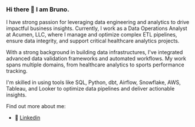 ### Hi there 👋 I am Bruno.

I have strong passion for leveraging data engineering and analytics to drive impactful business insights. Currently, I work as a Data Operations Analyst at Acumen, LLC, where I manage and optimize complex ETL pipelines, ensure data integrity, and support critical healthcare analytics projects.

With a strong background in building data infrastructures, I've integrated advanced data validation frameworks and automated workflows. My work spans multiple domains, from healthcare analytics to sports performance tracking.

I'm skilled in using tools like SQL, Python, dbt, Airflow, Snowflake, AWS, Tableau, and Looker to optimize data pipelines and deliver actionable insights.

Find out more about me:
- 💬 [Linkedin](https://www.linkedin.com/in/brunoxie/)
